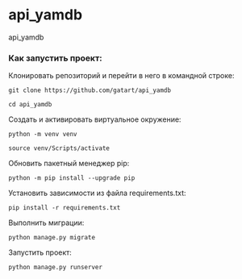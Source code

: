 # api_yamdb
api_yamdb

### Как запустить проект:
Клонировать репозиторий и перейти в него в командной строке:

```
git clone https://github.com/gatart/api_yamdb
```

```
cd api_yamdb
```

Cоздать и активировать виртуальное окружение:

```
python -m venv venv
```

```
source venv/Scripts/activate
```

Обновить пакетный менеджер pip:

```
python -m pip install --upgrade pip
```

Установить зависимости из файла requirements.txt:

```
pip install -r requirements.txt
```

Выполнить миграции:

```
python manage.py migrate
```

Запустить проект:

```
python manage.py runserver
```
